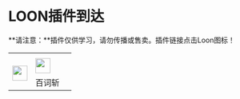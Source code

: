 # LOON插件到达

**请注意：**插件仅供学习，请勿传播或售卖。插件链接点击Loon图标！

<table>
    <tr> <th>        </th> <th>    </th> <th>     
    <tr>
        <td rowspan="14"><strong><a href="https://www.nsloon.com/openloon/import?plugin=https://gist.githubusercontent.com/IC58G/71ce2555c90717c71882bc4f9f233320/raw/Unlock-R.plugin"> <img src="https://raw.githubusercontent.com/fmz200/wool_scripts/main/icons/lige47/spotify(green).png" width="30"></img> </a></strong></td>
    <tr>
      <td ><a href="https://www.nsloon.com/openloon/import?plugin=https://gist.githubusercontent.com/IC58G/770ac896f0b0ec89cdb9b91ccd8cf426/raw/bcz.plugin"><em><img src="https://gitlab.com/lodepuly/iconlibrary/-/raw/main/App_icon/120px/Loon.png" width="30"></img>
</em></a></td>
    </tr>   </td> <td > 百词斩 </td>